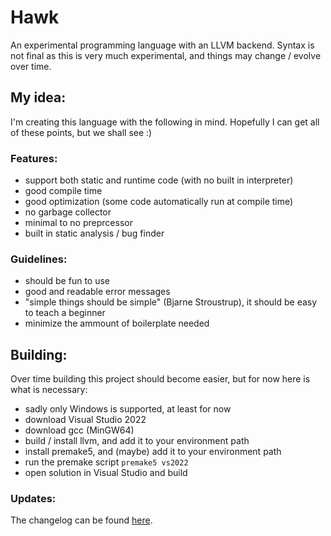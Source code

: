 # Hawk

An experimental programming language with an LLVM backend. Syntax is not final as this is very much experimental, and things may change / evolve over time.


## My idea:
I'm creating this language with the following in mind. Hopefully I can get all of these points, but we shall see :)


### Features:
- support both static and runtime code (with no built in interpreter)
- good compile time
- good optimization (some code automatically run at compile time)
- no garbage collector
- minimal to no preprcessor
- built in static analysis / bug finder


### Guidelines:
- should be fun to use
- good and readable error messages
- "simple things should be simple" (Bjarne Stroustrup), it should be easy to teach a beginner
- minimize the ammount of boilerplate needed


## Building:
Over time building this project should become easier, but for now here is what is necessary:

- sadly only Windows is supported, at least for now
- download Visual Studio 2022
- download gcc (MinGW64)
- build / install llvm, and add it to your environment path
- install premake5, and (maybe) add it to your environment path
- run the premake script `premake5 vs2022`
- open solution in Visual Studio and build



### Updates:
The changelog can be found [here](https://github.com/12Thanjo/Hawk/blob/main/CHANGELOG.md).
